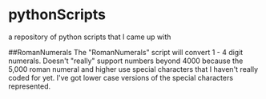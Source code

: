 # pythonScripts
a repository of python scripts that I came up with

##RomanNumerals
The "RomanNumerals" script will convert 1 - 4 digit numerals. Doesn't "really" support numbers beyond 4000 because the 5,000 roman
numeral and higher use special characters that I haven't really coded for yet. I've got lower case versions of the special characters
represented. 
